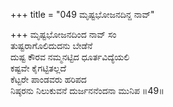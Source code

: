 +++
title = "049 ಮೃಷ್ಟಭೋಜನದಿನ್ದ ನಾವ್"

+++
ಮೃಷ್ಟಭೋಜನದಿಂದ ನಾವ್ ಸಂ  
ತುಷ್ಟರಾಗೊಲಿದುದನು ಬೇಡೆನೆ  
ದುಷ್ಟ ಕೌರವ ನಮ್ಮನಟ್ಟಿದ ಧೂರ್ತವಿದ್ಯೆಯಲಿ   
ಕಷ್ಟವೇ ಕೈಗಟ್ಟಿತಲ್ಲದೆ  
ಕೆಟ್ಟರೇ ಪಾಂಡವರು ಹರಿಪದ  
ನಿಷ್ಠರನು ನಿಲುಕುವನೆ ದುರ್ಜನನೆಂದನಾ ಮುನಿಪ      ॥49॥